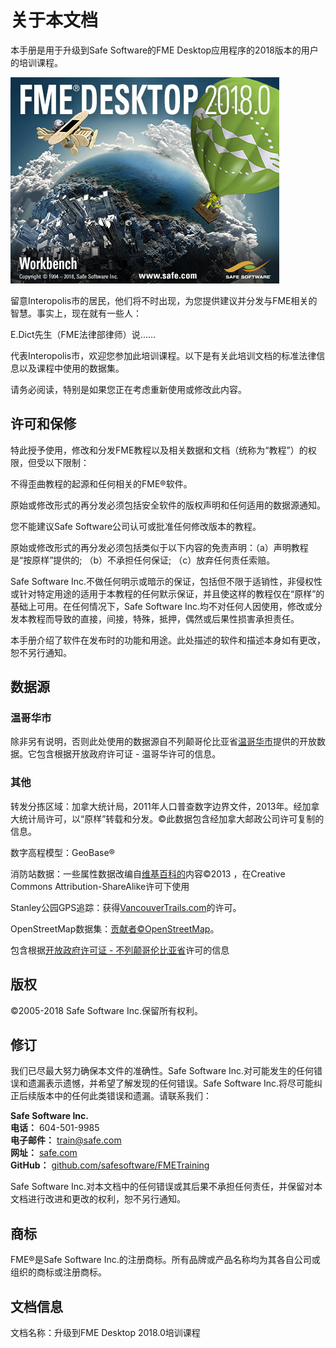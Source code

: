 # 关于本文档


本手册是用于升级到Safe Software的FME Desktop应用程序的2018版本的用户的培训课程。

[![](../.gitbook/assets/img0.0.fmeaboutscreen.png)](https://github.com/safesoftware/FMETraining/blob/Desktop-Basic-2018/DesktopBasic0Introduction/Images/Img0.0.FMEAboutScreen.png)

留意Interopolis市的居民，他们将不时出现，为您提供建议并分发与FME相关的智慧。事实上，现在就有一些人：

 E.Dict先生（FME法律部律师）说......

代表Interopolis市，欢迎您参加此培训课程。以下是有关此培训文档的标准法律信息以及课程中使用的数据集。  
  
请务必阅读，特别是如果您正在考虑重新使用或修改此内容。

## 许可和保修

特此授予使用，修改和分发FME教程以及相关数据和文档（统称为“教程”）的权限，但受以下限制：

不得歪曲教程的起源和任何相关的FME®软件。

原始或修改形式的再分发必须包括安全软件的版权声明和任何适用的数据源通知。

您不能建议Safe Software公司认可或批准任何修改版本的教程。

原始或修改形式的再分发必须包括类似于以下内容的免责声明：（a）声明教程是“按原样”提供的; （b）不承担任何保证; （c）放弃任何责任索赔。

Safe Software Inc.不做任何明示或暗示的保证，包括但不限于适销性，非侵权性或针对特定用途的适用于本教程的任何默示保证，并且使这样的教程仅在“原样”的基础上可用。在任何情况下，Safe Software Inc.均不对任何人因使用，修改或分发本教程而导致的直接，间接，特殊，抵押，偶然或后果性损害承担责任。

本手册介绍了软件在发布时的功能和用途。此处描述的软件和描述本身如有更改，恕不另行通知。

## 数据源

### 温哥华市

除非另有说明，否则此处使用的数据源自不列颠哥伦比亚省[温哥华市](http://data.vancouver.ca/)提供的开放数据。它包含根据开放政府许可证 - 温哥华许可的信息。

### 其他

转发分拣区域：加拿大统计局，2011年人口普查数字边界文件，2013年。经加拿大统计局许可，以“原样”转载和分发。©此数据包含经加拿大邮政公司许可复制的信息。

数字高程模型：GeoBase®

消防站数据：一些属性数据改编自[维基百科的](https://en.wikipedia.org/wiki/Vancouver_Fire_and_Rescue_Services)内容©2013 ，在Creative Commons Attribution-ShareAlike许可下使用

Stanley公园GPS追踪：获得[VancouverTrails.com](http://www.vancouvertrails.com/trails/stanley-park/)的许可。

OpenStreetMap数据集：[贡献者©OpenStreetMap](https://www.openstreetmap.org/copyright)。

包含根据[开放政府许可证 - 不列颠哥伦比亚省](https://www2.gov.bc.ca/gov/content/data/open-data/open-government-license-bc)许可的信息

## 版权

©2005-2018 Safe Software Inc.保留所有权利。

## 修订

我们已尽最大努力确保本文件的准确性。Safe Software Inc.对可能发生的任何错误和遗漏表示遗憾，并希望了解发现的任何错误。Safe Software Inc.将尽可能纠正后续版本中的任何此类错误和遗漏。请联系我们：

**Safe Software Inc.**  
 **电话：** 604-501-9985  
 **电子邮件：** [train@safe.com](mailto:train@safe.com)  
 **网址：** [safe.com](http://www.safe.com/)  
 **GitHub：** [github.com/safesoftware/FMETraining](https://github.com/safesoftware/FMETraining)  


Safe Software Inc.对本文档中的任何错误或其后果不承担任何责任，并保留对本文档进行改进和更改的权利，恕不另行通知。

## 商标

FME®是Safe Software Inc.的注册商标。所有品牌或产品名称均为其各自公司或组织的商标或注册商标。

## 文档信息

文档名称：升级到FME Desktop 2018.0培训课程

